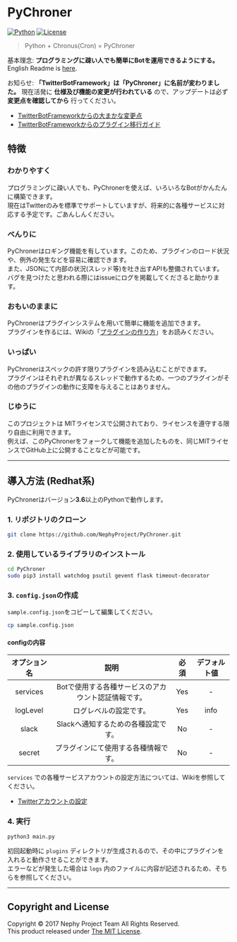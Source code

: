 # PyChroner  
[![Python](https://img.shields.io/badge/Python-3.6-blue.svg?style=flat-square)]()
[![License](https://img.shields.io/badge/License-MIT%20License-blue.svg?style=flat-square)]()

> Python + Chronus(Cron) = PyChroner  

基本理念: **プログラミングに疎い人でも簡単にBotを運用できるようにする。**  
English Readme is [here](/README_EN.md).  

お知らせ: **「TwitterBotFramework」は「PyChroner」に名前が変わりました。**
現在活発に **仕様及び機能の変更が行われている** ので、アップデートは必ず **変更点を確認してから** 行ってください。  
- [TwitterBotFrameworkからの大まかな変更点](https://github.com/NephyProject/PyChroner/wiki/changelog#v3)
- [TwitterBotFrameworkからのプラグイン移行ガイド](https://github.com/NephyProject/PyChroner/wiki/plugin_migration_fromTBFW)

## 特徴
### わかりやすく
プログラミングに疎い人でも、PyChronerを使えば、いろいろなBotがかんたんに構築できます。  
現在はTwitterのみを標準でサポートしていますが、将来的に各種サービスに対応する予定です。ごあんしんください。  

### べんりに
PyChronerはロギング機能を有しています。このため、プラグインのロード状況や、例外の発生などを容易に確認できます。  
また、JSONにて内部の状況(スレッド等)を吐き出すAPIも整備されています。  
バグを見つけたと思われる際にはissueにログを掲載してくださると助かります。  

### おもいのままに
PyChronerはプラグインシステムを用いて簡単に機能を追加できます。  
プラグインを作るには、Wikiの「[プラグインの作り方](https://github.com/NephyProject/PyChroner/wiki/plugin_getting_started)」をお読みください。  

### いっぱい
PyChronerはスペックの許す限りプラグインを読み込むことができます。  
プラグインはそれぞれが異なるスレッドで動作するため、一つのプラグインがその他のプラグインの動作に支障を与えることはありません。  

### じゆうに
このプロジェクトは MITライセンスで公開されており、ライセンスを遵守する限り自由に利用できます。  
例えば、このPyChronerをフォークして機能を追加したものを、同じMITライセンスでGitHub上に公開することなどが可能です。  

---

## 導入方法 (Redhat系)
PyChronerはバージョン**3.6**以上のPythonで動作します。

### 1. リポジトリのクローン
```bash
git clone https://github.com/NephyProject/PyChroner.git
```

### 2. 使用しているライブラリのインストール
```bash
cd PyChroner
sudo pip3 install watchdog psutil gevent flask timeout-decorator
```

### 3. `config.json`の作成
`sample.config.json`をコピーして編集してください。
```bash
cp sample.config.json
```
#### configの内容
|オプション名|説明|必須|デフォルト値|
|:-----------:|:------------:|:-----------:|:------------:|
|services|Botで使用する各種サービスのアカウント認証情報です。|Yes|-|
|logLevel|ログレベルの設定です。|Yes|info|
|slack|Slackへ通知するための各種設定です。|No|-|
|secret|プラグインにて使用する各種情報です。|No|-|

`services` での各種サービスアカウントの設定方法については、Wikiを参照してください。  
- [Twitterアカウントの設定](https://github.com/NephyProject/PyChroner/wiki/config_services_twitter)  

### 4. 実行
```bash
python3 main.py
```
初回起動時に `plugins` ディレクトリが生成されるので、その中にプラグインを入れると動作させることができます。  
エラーなどが発生した場合は `logs` 内のファイルに内容が記述されるため、そちらを参照してください。

---

## Copyright and License 
Copyright © 2017 Nephy Project Team All Rights Reserved.  
This product released under [The MIT License](/LICENSE).  
